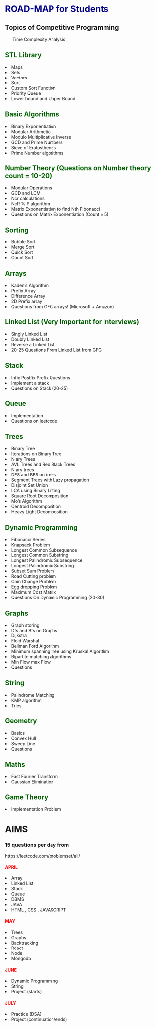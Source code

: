 <h1 style="color:darkblue"> ROAD-MAP for Students</h1>



<h2>Topics  of Competitive Programming </h2>
<ul>Time Complexity Analysis </ul> 
<h2 style="color:darkgreen">STL Library</h2>
<li>Maps</li>
<li>Sets</li>
<li>Vectors</li>
<li>Sort</li>
<li>Custom Sort Function</li>
<li>Priority Queue</li>
<li>Lower bound and Upper Bound</li>
      	 
<h2  style="color:darkgreen">Basic Algorithms</h2>
<li>Binary Exponentiation</li>
<li>Modular Arithmetic</li>
<li>Modulo Multiplicative Inverse</li>
<li>GCD and Prime Numbers</li>
<li>Sieve of Eratosthenes</li>
<li>Prime Number algorithms</li>
<h2  style="color:darkgreen">Number Theory (Questions on Number theory count = 10-20)</h2>
<li>Modular Operations</li>
<li>GCD and LCM</li>
<li>Ncr calculations</li>
<li>NcR % P algorithm</li>
<li>Matrix Exponentiation to find Nth Fibonacci</li>
<li>Questions on Matrix Exponentiation (Count  = 5)</li></li>
<h2  style="color:darkgreen">Sorting</h2>
<li>Bubble Sort</li>
<li>Merge Sort</li>
<li>Quick Sort</li>
<li>Count Sort</li>
<h2  style="color:darkgreen">Arrays</h2>
<li>Kaden’s Algorithm</li>
<li>Prefix Array</li>
<li>Difference Array</li>
<li>2D Prefix array</li>
<li>Questions from GFG arrays! (Microsoft  + Amazon)</li>
             
<h2  style="color:darkgreen">Linked List (Very Important for Interviews)</h2>
<li>Singly Linked List</li>
<li>Doubly Linked List</li>
<li>Reverse a Linked List</li>
<li>20-25 Questions From Linked List from GFG</li>
	
<h2  style="color:darkgreen">Stack</h2>
<li>Infix Postfix Prefix Questions</li>
<li>Implement a stack</li>
<li>Questions on Stack (20-25)</li>
<h2  style="color:darkgreen">Queue</h2> 
<li>Implementation</li>
<li>Questions on leetcode</li>
<h2  style="color:darkgreen">Trees</h2>
<li>Binary Tree</li>
<li>Iterations on Binary Tree</li>
<li>N ary Trees</li>
<li>AVL Trees and Red Black Trees</li>
<li>N ary trees</li>
<li>DFS and BFS on trees</li>
<li>Segment Trees with Lazy propagation</li>
<li>Disjoint Set Union</li>
<li>LCA using Binary Lifting</li>
<li>Square Root Decomposition</li>
<li>Mo’s Algorithm</li>
<li>Centroid Decomposition</li>
<li>Heavy Light Decomposition</li>
<h2  style="color:darkgreen">Dynamic Programming</h2>
<li>Fibonacci Series</li>
<li>Knapsack Problem</li>
<li>Longest Common Subsequence</li>
<li>Longest Common Substring</li>
<li>Longest Palindromic Subsequence</li>
<li>Longest Palindromic Substring</li>
<li>Subset Sum Problem</li>
<li>Road Cutting problem</li>
<li>Coin Change Problem</li>
<li>Egg dropping Problem</li>
<li>Maximum Cost Matrix</li>
<li>Questions On Dynamic Programming (20-30)  </li>     
<h2  style="color:darkgreen">Graphs</h2>
<li>Graph storing</li>
<li>Dfs and Bfs on Graphs</li>
<li>Dijkstra</li>
<li>Floid Warshal</li>
<li>Bellman Ford Algorithm</li>
<li>Minimum spanning tree using Kruskal Algorithm</li>
<li>Bipartite matching algorithms</li>
<li>Min Flow max Flow</li>
<li>Questions </li>
<h2  style="color:darkgreen">String</h2>
<li>Palindrome Matching</li>
<li>KMP algorithm</li>
<li>Tries</li>
<h2 style="color:darkgreen"> Geometry</h2>
<li>Basics</li>
<li>Convex Hull</li>
<li>Sweep Line</li>
<li>Questions</li>
<h2  style="color:darkgreen">Maths</h2>
<li>Fast Fourier Transform</li>
<li>Gaussian Elimination</li>
<h2  style="color:darkgreen">Game Theory </h2>
<li>Implementation Problem
 
 <h1>AIMS</h1>
 <h3>15 questions per day from </h3><a stylehref="https://leetcode.com/problemset/all/"> https://leetcode.com/problemset/all/</s>
 <br/>
 <h4 style="color:red">APRIL</h4>
 <li>Array</li>
 <li>Linked List</li>
 <li>Stack</li>
 <li>Queue</li>
 <li>DBMS</li>
 <li>JAVA</li>
 <li>HTML , CSS , JAVASCRIPT</li>

 <h4 style="color:red">MAY</h4>
 <li>Trees</li>
 <li>Graphs</li>
 <li>Backtracking</li>
<li>React </li>
<li>Node</li>
<li>Mongodb</li>

 <h4 style="color:red">JUNE</h4>
 <li>Dynamic Programming</li>
 <li>String</li>
 <li>Project (starts)</li>
 

 <h4 style="color:red">JULY</h4>
 <li>Practice (DSA)</li>
 <li>Project (continuation/ends)</li>
 




 